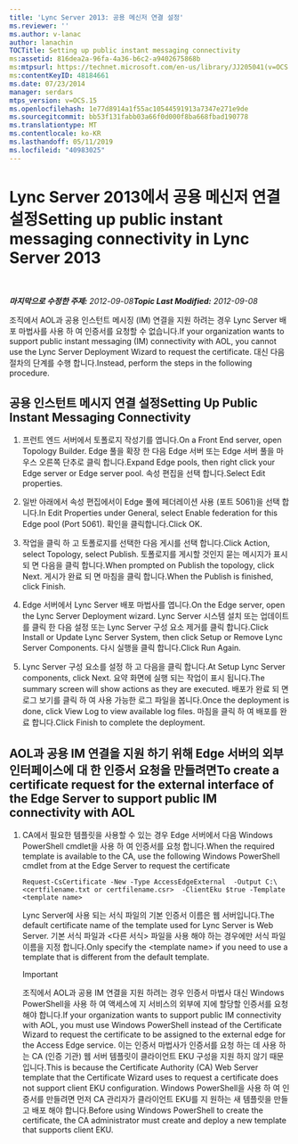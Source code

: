 ```yaml
---
title: 'Lync Server 2013: 공용 메신저 연결 설정'
ms.reviewer: ''
ms.author: v-lanac
author: lanachin
TOCTitle: Setting up public instant messaging connectivity
ms:assetid: 816dea2a-96fa-4a36-b6c2-a9402675868b
ms:mtpsurl: https://technet.microsoft.com/en-us/library/JJ205041(v=OCS.15)
ms:contentKeyID: 48184661
ms.date: 07/23/2014
manager: serdars
mtps_version: v=OCS.15
ms.openlocfilehash: 1e77d8914a1f55ac10544591913a7347e271e9de
ms.sourcegitcommit: bb53f131fabb03a66f0d000f8ba668fbad190778
ms.translationtype: MT
ms.contentlocale: ko-KR
ms.lasthandoff: 05/11/2019
ms.locfileid: "40983025"
---
```

<div data-xmlns="http://www.w3.org/1999/xhtml">

<div class="topic" data-xmlns="http://www.w3.org/1999/xhtml" data-msxsl="urn:schemas-microsoft-com:xslt" data-cs="http://msdn.microsoft.com/en-us/">

<div data-asp="http://msdn2.microsoft.com/asp">

# <a name="setting-up-public-instant-messaging-connectivity-in-lync-server-2013"></a><span data-ttu-id="2818f-102">Lync Server 2013에서 공용 메신저 연결 설정</span><span class="sxs-lookup"><span data-stu-id="2818f-102">Setting up public instant messaging connectivity in Lync Server 2013</span></span>

</div>

<div id="mainSection">

<div id="mainBody">

<span> </span>

<span data-ttu-id="2818f-103">_**마지막으로 수정한 주제:** 2012-09-08_</span><span class="sxs-lookup"><span data-stu-id="2818f-103">_**Topic Last Modified:** 2012-09-08_</span></span>

<span data-ttu-id="2818f-104">조직에서 AOL과 공용 인스턴트 메시징 (IM) 연결을 지원 하려는 경우 Lync Server 배포 마법사를 사용 하 여 인증서를 요청할 수 없습니다.</span><span class="sxs-lookup"><span data-stu-id="2818f-104">If your organization wants to support public instant messaging (IM) connectivity with AOL, you cannot use the Lync Server Deployment Wizard to request the certificate.</span></span> <span data-ttu-id="2818f-105">대신 다음 절차의 단계를 수행 합니다.</span><span class="sxs-lookup"><span data-stu-id="2818f-105">Instead, perform the steps in the following procedure.</span></span>

<div>

## <a name="setting-up-public-instant-messaging-connectivity"></a><span data-ttu-id="2818f-106">공용 인스턴트 메시지 연결 설정</span><span class="sxs-lookup"><span data-stu-id="2818f-106">Setting Up Public Instant Messaging Connectivity</span></span>

1.  <span data-ttu-id="2818f-107">프런트 엔드 서버에서 토폴로지 작성기를 엽니다.</span><span class="sxs-lookup"><span data-stu-id="2818f-107">On a Front End server, open Topology Builder.</span></span> <span data-ttu-id="2818f-108">Edge 풀을 확장 한 다음 Edge 서버 또는 Edge 서버 풀을 마우스 오른쪽 단추로 클릭 합니다.</span><span class="sxs-lookup"><span data-stu-id="2818f-108">Expand Edge pools, then right click your Edge server or Edge server pool.</span></span> <span data-ttu-id="2818f-109">속성 편집을 선택 합니다.</span><span class="sxs-lookup"><span data-stu-id="2818f-109">Select Edit properties.</span></span>

2.  <span data-ttu-id="2818f-110">일반 아래에서 속성 편집에서이 Edge 풀에 페더레이션 사용 (포트 5061)을 선택 합니다.</span><span class="sxs-lookup"><span data-stu-id="2818f-110">In Edit Properties under General, select Enable federation for this Edge pool (Port 5061).</span></span> <span data-ttu-id="2818f-111">확인을 클릭합니다.</span><span class="sxs-lookup"><span data-stu-id="2818f-111">Click OK.</span></span>

3.  <span data-ttu-id="2818f-112">작업을 클릭 하 고 토폴로지를 선택한 다음 게시를 선택 합니다.</span><span class="sxs-lookup"><span data-stu-id="2818f-112">Click Action, select Topology, select Publish.</span></span> <span data-ttu-id="2818f-113">토폴로지를 게시할 것인지 묻는 메시지가 표시 되 면 다음을 클릭 합니다.</span><span class="sxs-lookup"><span data-stu-id="2818f-113">When prompted on Publish the topology, click Next.</span></span> <span data-ttu-id="2818f-114">게시가 완료 되 면 마침을 클릭 합니다.</span><span class="sxs-lookup"><span data-stu-id="2818f-114">When the Publish is finished, click Finish.</span></span>

4.  <span data-ttu-id="2818f-115">Edge 서버에서 Lync Server 배포 마법사를 엽니다.</span><span class="sxs-lookup"><span data-stu-id="2818f-115">On the Edge server, open the Lync Server Deployment wizard.</span></span> <span data-ttu-id="2818f-116">Lync Server 시스템 설치 또는 업데이트를 클릭 한 다음 설정 또는 Lync Server 구성 요소 제거를 클릭 합니다.</span><span class="sxs-lookup"><span data-stu-id="2818f-116">Click Install or Update Lync Server System, then click Setup or Remove Lync Server Components.</span></span> <span data-ttu-id="2818f-117">다시 실행을 클릭 합니다.</span><span class="sxs-lookup"><span data-stu-id="2818f-117">Click Run Again.</span></span>

5.  <span data-ttu-id="2818f-118">Lync Server 구성 요소를 설정 하 고 다음을 클릭 합니다.</span><span class="sxs-lookup"><span data-stu-id="2818f-118">At Setup Lync Server components, click Next.</span></span> <span data-ttu-id="2818f-119">요약 화면에 실행 되는 작업이 표시 됩니다.</span><span class="sxs-lookup"><span data-stu-id="2818f-119">The summary screen will show actions as they are executed.</span></span> <span data-ttu-id="2818f-120">배포가 완료 되 면 로그 보기를 클릭 하 여 사용 가능한 로그 파일을 봅니다.</span><span class="sxs-lookup"><span data-stu-id="2818f-120">Once the deployment is done, click View Log to view available log files.</span></span> <span data-ttu-id="2818f-121">마침을 클릭 하 여 배포를 완료 합니다.</span><span class="sxs-lookup"><span data-stu-id="2818f-121">Click Finish to complete the deployment.</span></span>

</div>

<div>

## <a name="to-create-a-certificate-request-for-the-external-interface-of-the-edge-server-to-support-public-im-connectivity-with-aol"></a><span data-ttu-id="2818f-122">AOL과 공용 IM 연결을 지원 하기 위해 Edge 서버의 외부 인터페이스에 대 한 인증서 요청을 만들려면</span><span class="sxs-lookup"><span data-stu-id="2818f-122">To create a certificate request for the external interface of the Edge Server to support public IM connectivity with AOL</span></span>

1.  <span data-ttu-id="2818f-123">CA에서 필요한 템플릿을 사용할 수 있는 경우 Edge 서버에서 다음 Windows PowerShell cmdlet을 사용 하 여 인증서를 요청 합니다.</span><span class="sxs-lookup"><span data-stu-id="2818f-123">When the required template is available to the CA, use the following Windows PowerShell cmdlet from at the Edge Server to request the certificate</span></span>
    
        Request-CsCertificate -New -Type AccessEdgeExternal  -Output C:\ <certfilename.txt or certfilename.csr>  -ClientEku $true -Template <template name>
    
    <span data-ttu-id="2818f-124">Lync Server에 사용 되는 서식 파일의 기본 인증서 이름은 웹 서버입니다.</span><span class="sxs-lookup"><span data-stu-id="2818f-124">The default certificate name of the template used for Lync Server is Web Server.</span></span> <span data-ttu-id="2818f-125">기본 서식 파일과 \<다른 서식\> 파일을 사용 해야 하는 경우에만 서식 파일 이름을 지정 합니다.</span><span class="sxs-lookup"><span data-stu-id="2818f-125">Only specify the \<template name\> if you need to use a template that is different from the default template.</span></span>
    
    <div>
    

    > [!IMPORTANT]  
    > <span data-ttu-id="2818f-126">조직에서 AOL과 공용 IM 연결을 지원 하려는 경우 인증서 마법사 대신 Windows PowerShell을 사용 하 여 액세스에 지 서비스의 외부에 지에 할당할 인증서를 요청 해야 합니다.</span><span class="sxs-lookup"><span data-stu-id="2818f-126">If your organization wants to support public IM connectivity with AOL, you must use Windows PowerShell instead of the Certificate Wizard to request the certificate to be assigned to the external edge for the Access Edge service.</span></span> <span data-ttu-id="2818f-127">이는 인증서 마법사가 인증서를 요청 하는 데 사용 하는 CA (인증 기관) 웹 서버 템플릿이 클라이언트 EKU 구성을 지원 하지 않기 때문입니다.</span><span class="sxs-lookup"><span data-stu-id="2818f-127">This is because the Certificate Authority (CA) Web Server template that the Certificate Wizard uses to request a certificate does not support client EKU configuration.</span></span> <span data-ttu-id="2818f-128">Windows PowerShell을 사용 하 여 인증서를 만들려면 먼저 CA 관리자가 클라이언트 EKU를 지 원하는 새 템플릿을 만들고 배포 해야 합니다.</span><span class="sxs-lookup"><span data-stu-id="2818f-128">Before using Windows PowerShell to create the certificate, the CA administrator must create and deploy a new template that supports client EKU.</span></span>

    
    </div>

</div>

</div>

<span> </span>

</div>

</div>

</div>

